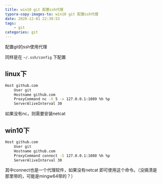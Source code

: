 ```yaml
---
title: win10 git 配置ssh代理
typora-copy-images-to: win10 git 配置ssh代理
date: 2020-12-01 22:39:53
tags:
    - git
categories: git
---
```

配置git的ssh使用代理

同样是在 `~/.ssh/config` 下配置
## linux下

```bash
Host github.com
    User git
    Hostname github.com
    ProxyCommand nc -X 5 -x 127.0.0.1:1089 %h %p
    ServerAliveInterval 30
```

如果没有nc，则需要安装netcat

## win10下

```bash
Host github.com
    User git
    Hostname github.com
    ProxyCommand connect -S 127.0.0.1:1080 %h %p
    ServerAliveInterval 30
```

其中connect也是一个代理软件，如果没有netcat 即可使用这个命令。（没搞清是那里带的，可能是mingw64带的？）